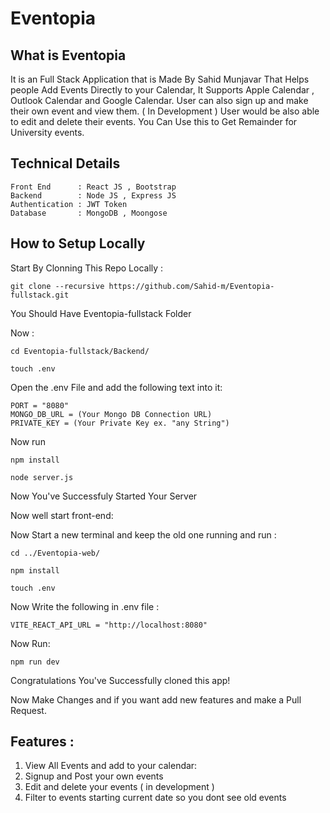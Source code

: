 # Eventopia 

## What is Eventopia 
It is an Full Stack Application that is Made By Sahid Munjavar That Helps people Add Events Directly to your Calendar, It Supports Apple Calendar , Outlook Calendar and Google Calendar. User can also sign up and make their own event and view them.
( In Development ) User would be also able to edit and delete their events. You Can Use this to Get Remainder for University events. 

##  Technical Details 
	Front End      : React JS , Bootstrap  
	Backend        : Node JS , Express JS 
	Authentication : JWT Token
	Database       : MongoDB , Moongose

## How to Setup Locally 
Start By Clonning This Repo Locally :
 
    git clone --recursive https://github.com/Sahid-m/Eventopia-fullstack.git
	
You Should Have Eventopia-fullstack Folder
	
Now : 
	
    cd Eventopia-fullstack/Backend/
 
    touch .env
	
Open the .env File and add the following text into it: 

    PORT = "8080"
    MONGO_DB_URL = (Your Mongo DB Connection URL)
    PRIVATE_KEY = (Your Private Key ex. "any String")

Now run 

    npm install

    node server.js

Now You've Successfuly Started Your Server

Now well start front-end: 

Now Start a new terminal and keep the old one running and run : 

    cd ../Eventopia-web/

    npm install 

    touch .env 

Now Write the following in .env file : 

    VITE_REACT_API_URL = "http://localhost:8080"

Now Run: 

    npm run dev

Congratulations You've Successfully cloned this app!

Now Make Changes and if you want add new features and make a Pull Request. 

## Features : 

1. View All Events and add to your calendar:
2. Signup and Post your own events
3. Edit and delete your events ( in development )
4. Filter to events starting current date so you dont see old events
	
	
	
